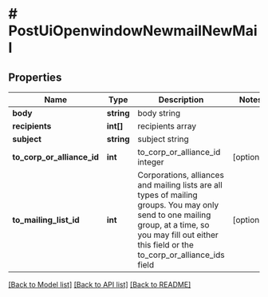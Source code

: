 # # PostUiOpenwindowNewmailNewMail

## Properties

Name | Type | Description | Notes
------------ | ------------- | ------------- | -------------
**body** | **string** | body string | 
**recipients** | **int[]** | recipients array | 
**subject** | **string** | subject string | 
**to_corp_or_alliance_id** | **int** | to_corp_or_alliance_id integer | [optional] 
**to_mailing_list_id** | **int** | Corporations, alliances and mailing lists are all types of mailing groups. You may only send to one mailing group, at a time, so you may fill out either this field or the to_corp_or_alliance_ids field | [optional] 

[[Back to Model list]](../../README.md#documentation-for-models) [[Back to API list]](../../README.md#documentation-for-api-endpoints) [[Back to README]](../../README.md)


